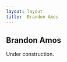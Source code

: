 ```yaml
---
layout: layout
title:  Brandon Amos
---
```


<section class="content">
  <h1>Brandon Amos</h1>

  Under construction.
</section>

